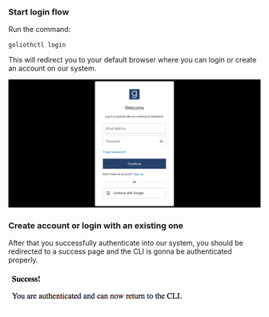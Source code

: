 ### Start login flow

Run the command:

```
goliothctl login
```

This will redirect you to your default browser where you can login or create an account on our system.

![Login](./assets/login.png)

### Create account or login with an existing one

After that you successfully authenticate into our system, you should be redirected to a success page and the CLI is gonna be authenticated properly.

![Login](./assets/login-success.png)
